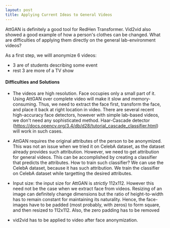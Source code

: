 ```yaml
---
layout: post
title: Applying Current Ideas to General Videos
---
```


AttGAN is definitely a good tool for RedHen Transformer. Vid2vid also showed a good example of how a person's clothes can be changed. 
What are difficulties of applying them directly on the general lab-environment videos?

As a first step, we willl anonymize 6 videos:
* 3 are of students describing some event
* rest 3 are more of a TV show

#### Difficulties and Solutions

* The videos are high resolution. Face occupies only a small part of it. Using AttGAN over complete video will make it slow and memory-consuming. 
Thus, we need to extract the face first, transform the face, and place it back at right location in video. There are several recent high-accuracy 
face detectors, however with simple lab-based videos, we don't need any sophisticated method. Haar-Cascade detector (https://docs.opencv.org/3.4/db/d28/tutorial_cascade_classifier.html) will work in such cases. 

* AttGAN requires the original attributes of the person to be anonymized. This was not an issue when we tried it on CelebA dataset, as the dataset already provides 
such attribution. However, we need to get attribution for general videos. This can be accomplished by creating a classifier that predicts the attributes. 
How to train such classifier? We can use the CelebA dataset, because it has such attribution. We train the classifier on CelebA dataset while targetting the desired attributes. 

* Input size: the input size for AttGAN is _strictly_ 112x112. However this need not be the case when we extract face from videos. Resizing of an image can definitely change dimensions
but the ratio of height-to-width has to remain constant for maintaining its naturality. Hence, the face-images have to be padded (most probably, with zeros) to form square, and then resized to 112x112. Also, the zero padding has to be removed 

* vid2vid has to be applied to video after face anonymization. 